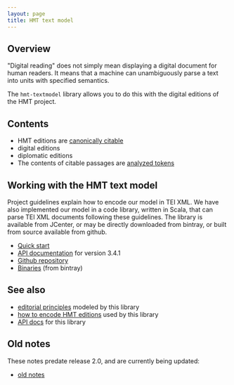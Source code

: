 ```yaml
---
layout: page
title: HMT text model
---
```


## Overview

"Digital reading" does not simply mean displaying a digital document for human readers.  It means that a machine can unambiguously parse a text into units with specified semantics.

The `hmt-textmodel` library allows you to do this with the digital editions of the HMT project.

## Contents


-   HMT editions are [canonically citable](citation)
-   digital editions
-   diplomatic editions
-   The contents of citable passages are [analyzed tokens](tokens)



## Working with the HMT text model

Project guidelines explain how to encode our model in TEI XML.  We have also implemented our model in a code library, written in Scala, that can parse TEI XML documents following these guidelines.  The library is available from JCenter, or may be directly downloaded from bintray, or built from source available from github.

-   [Quick start](quick)
-   [API documentation](api/org/homermultitext/edmodel) for version 3.4.1
-   [Github repository](https://homermultitext.github.io/hmt-textmodel/)
-   [Binaries](https://bintray.com/neelsmith/maven/hmt-textmodel) (from bintray)

## See also

-   [editorial principles](https://homermultitext.github.io/hmt-editing-principles) modeled by this library
-   [how to encode HMT editions](https://homermultitext.github.io/hmt-editors-guide) used by this library
-  [API docs](api) for this library



## Old notes

These notes predate release 2.0, and are currently being updated:

-  [old notes](examples)
